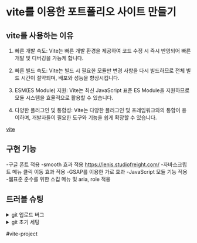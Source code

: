 # vite를 이용한 포트폴리오 사이트 만들기

## vite를 사용하는 이유

1. 빠른 개발 속도: Vite는 빠른 개발 환경을 제공하여 코드 수정 시 즉시 반영되어 빠른 개발 및 디버깅을 가능케 합니다.

2. 빠른 빌드 속도: Vite는 빌드 시 필요한 모듈만 변경 사항을 다시 빌드하므로 전체 빌드 시간이 절약되며, 배포와 성능을 향상시킵니다.

3. ESM(ES Module) 지원: Vite는 최신 JavaScript 표준 ES Module을 지원하므로 모듈 시스템을 효율적으로 활용할 수 있습니다.

4. 다양한 플러그인 및 통합성: Vite는 다양한 플러그인 및 프레임워크와의 통합이 용이하며, 개발자들이 필요한 도구와 기능을 쉽게 확장할 수 있습니다.

[vite](https://ko.vitejs.dev/guide/)  



## 구현 기능
-구글 폰트 적용
-smooth 효과 적용 https://lenis.studiofreight.com/
-자바스크립트 메뉴 클릭 이동 효과 적용
-GSAP를 이용한 가로 효과
-JavaScript 모듈 기능 적용
-웹표준 준수를 위한 스킵 메뉴 및 aria, role 적용


## 트러블 슈팅
<details>
<summary>git 업로드 버그</summary>
- 403 에러(GitHub 리포지토리에 대한 권한 부족 및 권한 문제)<br>
1. git remote set-url origin https://kiwowki@github.com/kiwowki/vite-project.git (참고: https://beagle-dev.tistory.com/244)<br>
2. 자격 증명 관리자에서 권한 이름 변경하기
</details>
<details>
<summary>git 초기 세팅</summary>
- node_modules 설치<br>
-> npm i
</details>


#vite-project